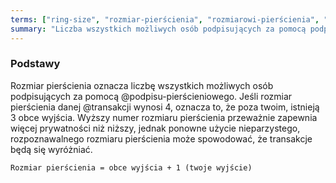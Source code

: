 ```yaml
---
terms: ["ring-size", "rozmiar-pierścienia", "rozmiarowi-pierścienia", "rozmiarze-pierścienia", "rozmiarem-pierścienia"]
summary: "Liczba wszystkich możliwych osób podpisujących za pomocą podpisu pierścieniowego."
---
```


### Podstawy

Rozmiar pierścienia oznacza liczbę wszystkich możliwych osób podpisujących za pomocą @podpisu-pierścieniowego. Jeśli rozmiar pierścienia danej @transakcji wynosi 4, oznacza to, że poza twoim, istnieją 3 obce wyjścia. Wyższy numer rozmiaru pierścienia przeważnie zapewnia więcej prywatności niż niższy, jednak ponowne użycie nieparzystego, rozpoznawalnego rozmiaru pierścienia może spowodować, że transakcje będą się wyróżniać.

`Rozmiar pierścienia = obce wyjścia + 1 (twoje wyjście)`
